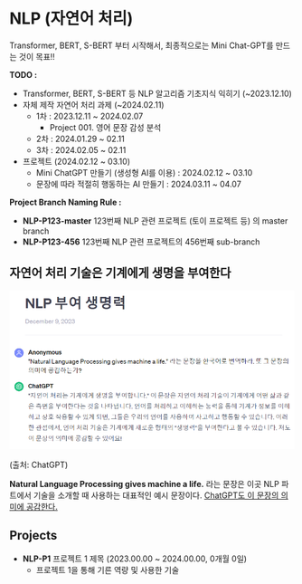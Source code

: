 # NLP (자연어 처리)

Transformer, BERT, S-BERT 부터 시작해서, 최종적으로는 Mini Chat-GPT를 만드는 것이 목표!!

**TODO :**
* Transformer, BERT, S-BERT 등 NLP 알고리즘 기초지식 익히기 (~2023.12.10)
* 자체 제작 자연어 처리 과제 (~2024.02.11)
  * 1차 : 2023.12.11 ~ 2024.02.07
    * Project 001. 영어 문장 감성 분석
  * 2차 : 2024.01.29 ~ 02.11
  * 3차 : 2024.02.05 ~ 02.11
* 프로젝트 (2024.02.12 ~ 03.10)
  * Mini ChatGPT 만들기 (생성형 AI를 이용) : 2024.02.12 ~ 03.10
  * 문장에 따라 적절히 행동하는 AI 만들기 : 2024.03.11 ~ 04.07

**Project Branch Naming Rule :**
* **NLP-P123-master** 123번째 NLP 관련 프로젝트 (토이 프로젝트 등) 의 master branch 
* **NLP-P123-456** 123번째 NLP 관련 프로젝트의 456번째 sub-branch

## 자연어 처리 기술은 기계에게 생명을 부여한다
![ChatGPT](NLP_예시문장_ChatGPT.PNG)

(출처: ChatGPT)

**Natural Language Processing gives machine a life.** 라는 문장은 이곳 NLP 파트에서 기술을 소개할 때 사용하는 대표적인 예시 문장이다. [ChatGPT도 이 문장의 의미에 공감한다.](https://chat.openai.com/share/3f608c85-58d1-4500-ad4c-7a99b045f2e6)

## Projects
* **NLP-P1** 프로젝트 1 제목 (2023.00.00 ~ 2024.00.00, 0개월 0일)
  * 프로젝트 1을 통해 기른 역량 및 사용한 기술